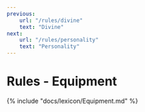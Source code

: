 ```yaml
---
previous:
    url: "/rules/divine"
    text: "Divine"
next:
    url: "/rules/personality"
    text: "Personality"
---
```


# Rules - Equipment

{% include "docs/lexicon/Equipment.md" %}
